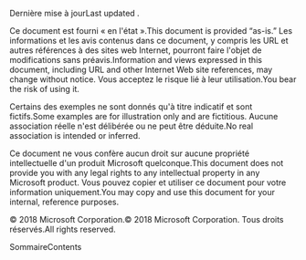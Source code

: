 <!-- This file contains localizable strings used in generating the custom PDF. Do not use as an include file in any web content. -->
<!-- content for PDF copyright page -->

<span data-ttu-id="548c6-101">Dernière mise à jour</span><span class="sxs-lookup"><span data-stu-id="548c6-101">Last updated .</span></span>

<span data-ttu-id="548c6-102">Ce document est fourni « en l'état ».</span><span class="sxs-lookup"><span data-stu-id="548c6-102">This document is provided “as-is.”</span></span> <span data-ttu-id="548c6-103">Les informations et les avis contenus dans ce document, y compris les URL et autres références à des sites web Internet, pourront faire l'objet de modifications sans préavis.</span><span class="sxs-lookup"><span data-stu-id="548c6-103">Information and views expressed in this document, including URL and other Internet Web site references, may change without notice.</span></span> <span data-ttu-id="548c6-104">Vous acceptez le risque lié à leur utilisation.</span><span class="sxs-lookup"><span data-stu-id="548c6-104">You bear the risk of using it.</span></span>

<span data-ttu-id="548c6-105">Certains des exemples ne sont donnés qu'à titre indicatif et sont fictifs.</span><span class="sxs-lookup"><span data-stu-id="548c6-105">Some examples are for illustration only and are fictitious.</span></span> <span data-ttu-id="548c6-106">Aucune association réelle n'est délibérée ou ne peut être déduite.</span><span class="sxs-lookup"><span data-stu-id="548c6-106">No real association is intended or inferred.</span></span> 

<span data-ttu-id="548c6-107">Ce document ne vous confère aucun droit sur aucune propriété intellectuelle d'un produit Microsoft quelconque.</span><span class="sxs-lookup"><span data-stu-id="548c6-107">This document does not provide you with any legal rights to any intellectual property in any Microsoft product.</span></span> <span data-ttu-id="548c6-108">Vous pouvez copier et utiliser ce document pour votre information uniquement.</span><span class="sxs-lookup"><span data-stu-id="548c6-108">You may copy and use this document for your internal, reference purposes.</span></span> 

<span data-ttu-id="548c6-109">© 2018 Microsoft Corporation.</span><span class="sxs-lookup"><span data-stu-id="548c6-109">© 2018 Microsoft Corporation.</span></span> <span data-ttu-id="548c6-110">Tous droits réservés.</span><span class="sxs-lookup"><span data-stu-id="548c6-110">All rights reserved.</span></span> 

<!-- string for PDF contents heading -->

<span data-ttu-id="548c6-111">Sommaire</span><span class="sxs-lookup"><span data-stu-id="548c6-111">Contents</span></span>
